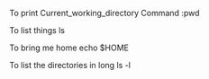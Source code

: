 To print Current_working_directory
Command :pwd

To list things
ls

To bring me home 
echo $HOME

To list the directories in long
ls -l 
